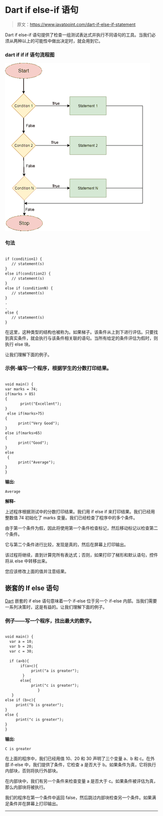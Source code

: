 # Dart if else-if 语句

> 原文：<https://www.javatpoint.com/dart-if-else-if-statement>

Dart if else-if 语句提供了检查一组测试表达式并执行不同语句的工具。当我们必须从两种以上的可能性中做出决定时，就会用到它。

### dart if if if 语句流程图

![Dart if else-if Statement](img/5d5d66fa1ea54f21bc988d5d33925528.png)

### 句法

```

if (condition1) {
   // statement(s)
}
else if(condition2) {
   // statement(s)
}
else if (conditionN) {
   // statement(s)
}
.
.
else {
   // statement(s)
}

```

在这里，这种类型的结构也被称为。如果梯子。该条件从上到下进行评估。只要找到真实条件，就会执行与该条件相关联的语句。当所有给定的条件评估为假时，则执行 else 块。

让我们理解下面的例子。

### 示例-编写一个程序，根据学生的分数打印结果。

```

void main() {
var marks = 74;   
if(marks > 85)
{
       print("Excellent");
}
 else if(marks>75)
{
      print("Very Good");
} 
else if(marks>65)
{
      print("Good");
}
else
 {
      print("Average");
}
}

```

**输出:**

```
Average

```

**解释-**

上述程序根据测试中的分数打印结果。我们用 if else if 来打印结果。我们已经用整数值 74 初始化了 marks 变量。我们已经检查了程序中的多个条件。

由于第一个条件为假，因此将使用第一个条件检查标记，然后移动标记以检查第二个条件。

它与第二个条件进行比较，发现是真的，然后在屏幕上打印输出。

该过程将继续，直到计算完所有表达式；否则，如果打印了梯形和默认语句，控件将从 else 中转移出来。

您应该修改上面的值并注意结果。

## 嵌套的 If else 语句

[Dart](https://www.javatpoint.com/dart-programming) 嵌套的 if else 语句意味着一个 if-else 位于另一个 if-else 内部。当我们需要一系列决策时，这是有益的。让我们理解下面的例子。

### 例子——写一个程序，找出最大的数字。

```

void main() {
  var a = 10;
  var b = 20;
  var c = 30;

  if (a>b){
       if(a>c){
            print("a is greater");
        }
       else{
            print("c is greater");
               }       
   }
else if (b>c){
     print("b is greater");
}
else {
     print("c is greater");
}
}

```

**输出:**

```
C is greater

```

在上面的程序中，我们已经用值 10、20 和 30 声明了三个变量 a、b 和 c。在外部 if-else 中，我们提供了条件，它检查 a 是否大于 b。如果条件为真，它将执行内部块，否则将执行外部块。

在内部块中，我们有另一个条件来检查变量 a 是否大于 c。如果条件被评估为真，那么内部块将被执行。

我们的程序在第一个条件中返回 false，然后跳过内部块检查另一个条件。如果满足条件并在屏幕上打印输出。

* * *